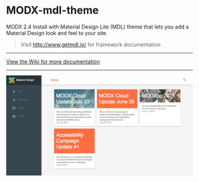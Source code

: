 # MODX-mdl-theme
MODX 2.4 Install with Material Design Lite (MDL) theme that lets you add a Material Design look and feel to your site.

> Visit http://www.getmdl.io/ for framework documentation

---

[View the Wiki for more documentation](https://github.com/dubrod/MODX-mdl-theme/wiki)

---

![Home](/screenshots/home-screen.jpeg)
